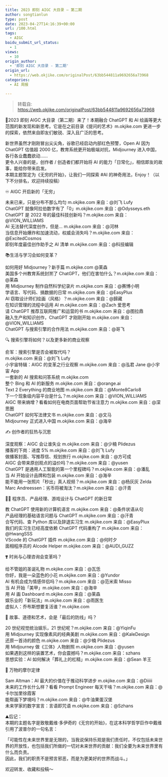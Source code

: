 ```yaml
---
title: 2023 即刻 AIGC 大目录 – 第二期
author: songtianlun
type: post
date: 2023-04-27T14:16:39+00:00
url: /100.html
tags:
  - AIGC
baidu_submit_url_status:
  - 1
views:
  - 10
origin_author:
  - '即刻 AIGC 大目录 - 第二期'
origin_url:
  - https://web.okjike.com/originalPost/63bb544811a9692656a73968
categories:
  - AI 周报

---
```

> 转载自: <a href="https://web.okjike.com/originalPost/63bb544811a9692656a73968" target="_blank"  rel="nofollow">https://web.okjike.com/originalPost/63bb544811a9692656a73968</a>

🧵2023 即刻 AIGC 大目录（第二期）来了！本期融合 ChatGPT 和 AI 绘画等更大范围的新发现和新思考。它是在之前目录《提问的艺术》m.okjike.com 更进一步的探索，依然来自即友们敏锐、深入且广泛的思考。

新世界虽然才刚刚冒出尖尖角，谷歌已经启动内部红色预警，Open AI 因为 ChatGPT 估值超 2000 亿，教育系统更开始极端对抗，Midjourney 进入中国，各行各业蠢蠢欲动……  
更令人兴奋的是，创作者 / 创造者们都开始将 AI 的能力「日常化」，相信即友的故事，能给你带来启发。  
本期主题暂定为《无穷的开始》，让我们一同探索 #AI 的神奇用法，Enjoy！（以下不分排名，欢迎持续投稿）

♾️ AIGC 开启新的「无穷」

未来已来，只是分布不那么均匀 m.okjike.com 来自：@刘飞 Lufy  
ChatGPT 就像阿拉伯数字有了「0」m.okjike.com 来自：@Odysseys.eth  
ChatGPT 是 2022 年的最佳科技创新吗？m.okjike.com 来自：@VION_WILLIAMS  
AI 无法替代深度创作，但是… m.okjike.com 来自：@河林  
当信息开始爆炸和加速流动，权威会消失吗？m.okjike.com 来自：@ExcitedCosmos  
即刻年度最佳创作助手之 AI 清单 m.okjike.com 来自：@科技编辑 

📚生活与学习会如何变革？

如何用好 Midjourney？新手篇 m.okjike.com @莱森  
美国多个州教育系统封🈲了 ChatGPT，他们在害怕什么？m.okjike.com 来自：@莱森  
用 Midjourney 制作自然科学纪录片 m.okjike.com 来自：@赛博小明  
学语言、写代码、搞数据的日常 m.okjike.com 来自：@EasyPlux  
AI 窃取设计师们绘画（风格）？m.okjike.com 来自：@歸藏  
在知识管理的流程中运用 AI m.okjike.com 来自：@Zach 爱思考  
请 ChatGPT 推荐互联网推广和运营的书 m.okjike.com 来自：@图拉鼎  
融入生产和知识创作，ChatGPT 才刚刚开始 m.okjike.com 来自：@VION_WILLIAMS  
ChatGPT 与搜索引擎的合作用法 m.okjike.com 来自：@哥飞 

🔍 搜索引擎将如何？以及更多新的商业观察 

俞军：搜索引擎是否会被取代吗？  
m.okjike.com 来自：@刘飞 Lufy  
小宇宙特辑：AIGC 的变革之行业观察 m.okjike.com 来自：@泓君 Jane @小宇宙 App  
一套新的 AI 搜索和问答系统 m.okjike.com  
整个 Bing 和 AI 的新服务 m.okjike.com 来自：@orange.ai  
Text 2 Everything 的商业地图 m.okjike.com 来自：@Monte8Carlo8  
下一个现象级内容平台是什么？m.okjike.com 来自：@VION_WILLIAMS  
AIGC 带来熵增？看看如何在电商页面帮助节省注意力 m.okjike.com 来自：@深思圈  
ChatGPT 如何写法律文书 m.okjike.com 来自：@文马  
Midjourney 正式进入中国 m.okjike.com 来自：@海辛 

✍️ 创作者的狂热与沉思 

深度观察：AIGC 会让谁失业 m.okjike.com 来自：@少楠 Plidezus  
播客的下岗：进度 5% m.okjike.com 来自：@刘飞 Lufy  
做播客封面、写推荐信、规划旅行 m.okjike.com 来自：@方可成  
AIGC 会带来原创观点的溢价吗？m.okjike.com 来自：@yusen  
ChatGPT 是通用人工智能的第一个里程碑吗？m.okjike.com 来自：@潘乱  
当 AI 开始设计品牌和包装 m.okjike.com 来自：@海辛  
能不能用一张照片「秒出」真人视频？m.okjike.com 来自：@杨灰灰 Zelda  
Marc Andreessen：劣币将被淘汰？m.okjike.com 来自：@汗青 

👩‍💼 程序员、产品经理、游戏设计与 ChatGPT 的新日常 

教 ChatGPT 使用新的计算机语言 m.okjike.com 来自：@条件状语从句  
产品经理的基础语言问题与 ChatGPT m.okjike.com 来自：@汗青  
合写代码、查 Python 库以及辞退实习生 m.okjike.com 来自：@EasyPlux  
我们的实习生已经高度依赖 ChatGPT 代码重构了 m.okjike.com 来自：@HwangSSS  
VScode 的 ChatGPT 插件 m.okjike.com 来自：@何时夕  
面相程序员的 AIcode Helper m.okjike.com 来自：@AUDI_GUZZ

❣️ 时尚与心理咨询会变革吗？

给不管姐的圣诞礼物 m.okjike.com 来自：@瓦恁  
你好，我是一朵蓝色的小花 m.okjike.com 来自：@Yundor  
AI 有机会成为情感伴侣吗？m.okjike.com 来自：@范米索 Misso  
当 AI 开始「美甲」m.okjike.com 来自：@海辛  
用 AI 画 Dashboard m.okjike.com 来自：@莱森  
娱乐业的「新玩法」m.okjike.com 来自：@雨医生  
虚拟人：乔布斯想要复活谁？m.okjike.com

🎥 故事、道德和艺术，会是「最后的防线」吗？

20 世纪视觉统治娱乐，21 世纪呢？m.okjike.com 来自：@YiqinFu  
用 Midjourney 实现像素风的经典美剧 m.okjike.com 来自：@KaleDesign  
还原一首诗的颜色 m.okjike.com 来自：@少楠 Plidezus  
用 Midjourney 做《三体》人物剧照 m.okjike.com 来自：@yusen  
如果遇到这样的装置艺术，你会震撼吗？m.okjike.com 来自：szhans  
思想实验：AI 如何解决「葬礼上的杠精」m.okjike.com 来自：@Sean 羊王 

🐳 万物的摩尔定律 

Sam Altman：AI 最大的价值在于推动科学进步 m.okjike.com 来自：@Diiiii  
未来的工作长什么样？看看 Prompt Engineer 每天干啥？m.okjike.com 来自：@卡尔加里徐霞客  
能帮画下梦境吗？m.okjike.com 来自：@牛油果蛋汉堡  
未来学家的数字宣言：言语即咒语 m.okjike.com 来自：@Szhans

⛰️后记：  
本期的主题名字是致敬戴维·多伊奇的《无穷的开始》，在这本科学哲学巨作中戴维引用了波普尔的一句名言：

「可能性在未来世界里是无限的，当我说保持乐观是我们责任时，不仅包括未来世界的开放性，也包括我们所做的一切对未来世界的贡献：我们全要为未来世界里有什么而负责。  
因此，我们的职责不是预言邪恶，而是为更美好的世界而战斗。」

欢迎转发、收藏和投稿～
